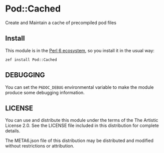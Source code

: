 # Pod::Cached

Create and Maintain a cache of precompiled pod files

## Install

This module is in the [Perl 6 ecosystem](https://modules.perl6.org), so you install it in the usual way:

    zef install Pod::Cached




## DEBUGGING

You can set the `P6DOC_DEBUG` environmental variable to make the
module produce some debugging information.


## LICENSE

You can use and distribute this module under the terms of the The Artistic License 2.0. See the LICENSE file included in this distribution for complete details.

The META6.json file of this distribution may be distributed and modified without restrictions or attribution.
